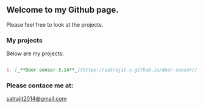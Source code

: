 ## Welcome to my Github page.

Please feel free to look at the projects.

### My projects

Below are my projects:

```markdown

1. [_**Door-sensor-3.14**_](https://satrajit-c.github.io/door-sensor/)

```
### Please contace me at:

satrajit2014@gmail.com
